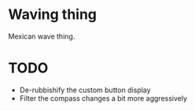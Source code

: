 Waving thing
============

Mexican wave thing.

TODO
====
- De-rubbishify the custom button display
- Filter the compass changes a bit more aggressively

